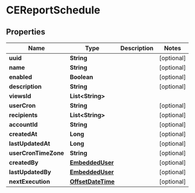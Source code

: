 # CEReportSchedule

## Properties
Name | Type | Description | Notes
------------ | ------------- | ------------- | -------------
**uuid** | **String** |  |  [optional]
**name** | **String** |  |  [optional]
**enabled** | **Boolean** |  |  [optional]
**description** | **String** |  |  [optional]
**viewsId** | **List&lt;String&gt;** |  | 
**userCron** | **String** |  |  [optional]
**recipients** | **List&lt;String&gt;** |  |  [optional]
**accountId** | **String** |  |  [optional]
**createdAt** | **Long** |  |  [optional]
**lastUpdatedAt** | **Long** |  |  [optional]
**userCronTimeZone** | **String** |  |  [optional]
**createdBy** | [**EmbeddedUser**](EmbeddedUser.md) |  |  [optional]
**lastUpdatedBy** | [**EmbeddedUser**](EmbeddedUser.md) |  |  [optional]
**nextExecution** | [**OffsetDateTime**](OffsetDateTime.md) |  |  [optional]
